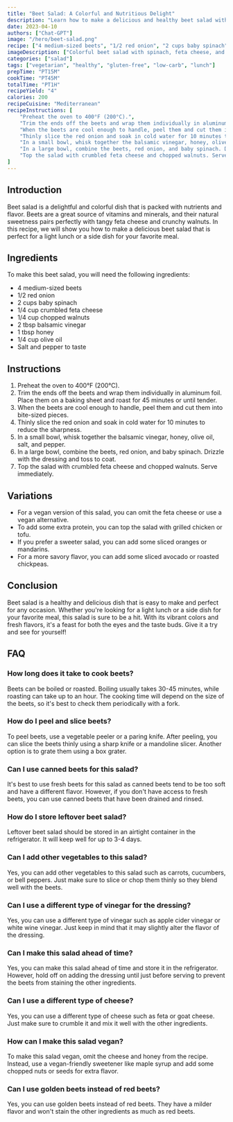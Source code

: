 ```yaml
---
title: "Beet Salad: A Colorful and Nutritious Delight"
description: "Learn how to make a delicious and healthy beet salad with this easy-to-follow recipe. Packed with nutrients and bursting with flavor, this salad is perfect for a light lunch or a side dish for your favorite meal."
date: 2023-04-10
authors: ["Chat-GPT"]
image: "/hero/beet-salad.png"
recipe: ["4 medium-sized beets", "1/2 red onion", "2 cups baby spinach", "1/4 cup crumbled feta cheese", "1/4 cup chopped walnuts", "2 tbsp balsamic vinegar", "1 tbsp honey", "1/4 cup olive oil", "Salt and pepper to taste"]
imageDescription: ["Colorful beet salad with spinach, feta cheese, and walnuts"]
categories: ["salad"]
tags: ["vegetarian", "healthy", "gluten-free", "low-carb", "lunch"]
prepTime: "PT15M"
cookTime: "PT45M"
totalTime: "PT1H"
recipeYield: "4"
calories: 200
recipeCuisine: "Mediterranean"
recipeInstructions: [
    "Preheat the oven to 400°F (200°C).",
    "Trim the ends off the beets and wrap them individually in aluminum foil. Place them on a baking sheet and roast for 45 minutes or until tender.",
    "When the beets are cool enough to handle, peel them and cut them into bite-sized pieces.",
    "Thinly slice the red onion and soak in cold water for 10 minutes to reduce the sharpness.",
    "In a small bowl, whisk together the balsamic vinegar, honey, olive oil, salt, and pepper.",
    "In a large bowl, combine the beets, red onion, and baby spinach. Drizzle with the dressing and toss to coat.",
    "Top the salad with crumbled feta cheese and chopped walnuts. Serve immediately."
]
---
```


## Introduction

Beet salad is a delightful and colorful dish that is packed with nutrients and flavor. Beets are a great source of vitamins and minerals, and their natural sweetness pairs perfectly with tangy feta cheese and crunchy walnuts. In this recipe, we will show you how to make a delicious beet salad that is perfect for a light lunch or a side dish for your favorite meal.

## Ingredients

To make this beet salad, you will need the following ingredients:

- 4 medium-sized beets
- 1/2 red onion
- 2 cups baby spinach
- 1/4 cup crumbled feta cheese
- 1/4 cup chopped walnuts
- 2 tbsp balsamic vinegar
- 1 tbsp honey
- 1/4 cup olive oil
- Salt and pepper to taste

## Instructions

1. Preheat the oven to 400°F (200°C).
2. Trim the ends off the beets and wrap them individually in aluminum foil. Place them on a baking sheet and roast for 45 minutes or until tender.
3. When the beets are cool enough to handle, peel them and cut them into bite-sized pieces.
4. Thinly slice the red onion and soak in cold water for 10 minutes to reduce the sharpness.
5. In a small bowl, whisk together the balsamic vinegar, honey, olive oil, salt, and pepper.
6. In a large bowl, combine the beets, red onion, and baby spinach. Drizzle with the dressing and toss to coat.
7. Top the salad with crumbled feta cheese and chopped walnuts. Serve immediately.

## Variations

- For a vegan version of this salad, you can omit the feta cheese or use a vegan alternative.
- To add some extra protein, you can top the salad with grilled chicken or tofu.
- If you prefer a sweeter salad, you can add some sliced oranges or mandarins.
- For a more savory flavor, you can add some sliced avocado or roasted chickpeas.

## Conclusion

Beet salad is a healthy and delicious dish that is easy to make and perfect for any occasion. Whether you're looking for a light lunch or a side dish for your favorite meal, this salad is sure to be a hit. With its vibrant colors and fresh flavors, it's a feast for both the eyes and the taste buds. Give it a try and see for yourself!

## FAQ

### How long does it take to cook beets?

Beets can be boiled or roasted. Boiling usually takes 30-45 minutes, while roasting can take up to an hour. The cooking time will depend on the size of the beets, so it's best to check them periodically with a fork.

### How do I peel and slice beets?

To peel beets, use a vegetable peeler or a paring knife. After peeling, you can slice the beets thinly using a sharp knife or a mandoline slicer. Another option is to grate them using a box grater.

### Can I use canned beets for this salad?

It's best to use fresh beets for this salad as canned beets tend to be too soft and have a different flavor. However, if you don't have access to fresh beets, you can use canned beets that have been drained and rinsed.

### How do I store leftover beet salad?

Leftover beet salad should be stored in an airtight container in the refrigerator. It will keep well for up to 3-4 days.

### Can I add other vegetables to this salad?

Yes, you can add other vegetables to this salad such as carrots, cucumbers, or bell peppers. Just make sure to slice or chop them thinly so they blend well with the beets.

### Can I use a different type of vinegar for the dressing?

Yes, you can use a different type of vinegar such as apple cider vinegar or white wine vinegar. Just keep in mind that it may slightly alter the flavor of the dressing.

### Can I make this salad ahead of time?

Yes, you can make this salad ahead of time and store it in the refrigerator. However, hold off on adding the dressing until just before serving to prevent the beets from staining the other ingredients.

### Can I use a different type of cheese?

Yes, you can use a different type of cheese such as feta or goat cheese. Just make sure to crumble it and mix it well with the other ingredients.

### How can I make this salad vegan?

To make this salad vegan, omit the cheese and honey from the recipe. Instead, use a vegan-friendly sweetener like maple syrup and add some chopped nuts or seeds for extra flavor.

### Can I use golden beets instead of red beets?

Yes, you can use golden beets instead of red beets. They have a milder flavor and won't stain the other ingredients as much as red beets.